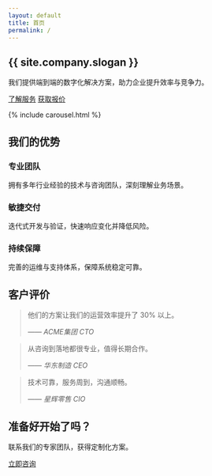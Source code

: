 ```yaml
---
layout: default
title: 首页
permalink: /
---
```


<section class="hero">
  <div class="hero-content">
    <h1>{{ site.company.slogan }}</h1>
    <p>我们提供端到端的数字化解决方案，助力企业提升效率与竞争力。</p>
    <div class="hero-actions">
      <a class="btn btn-primary" href="{{ '/services/' | relative_url }}">了解服务</a>
      <a class="btn" href="{{ '/contact/' | relative_url }}">获取报价</a>
    </div>
  </div>
</section>

{% include carousel.html %}

<section class="features">
  <h2 class="section-title">我们的优势</h2>
  <div class="grid-3">
    <div class="card">
      <h3>专业团队</h3>
      <p>拥有多年行业经验的技术与咨询团队，深刻理解业务场景。</p>
    </div>
    <div class="card">
      <h3>敏捷交付</h3>
      <p>迭代式开发与验证，快速响应变化并降低风险。</p>
    </div>
    <div class="card">
      <h3>持续保障</h3>
      <p>完善的运维与支持体系，保障系统稳定可靠。</p>
    </div>
  </div>
</section>

<section class="testimonials">
  <h2 class="section-title">客户评价</h2>
  <div class="grid-3">
    <blockquote class="quote">
      <p>他们的方案让我们的运营效率提升了 30% 以上。</p>
      <cite>—— ACME集团 CTO</cite>
    </blockquote>
    <blockquote class="quote">
      <p>从咨询到落地都很专业，值得长期合作。</p>
      <cite>—— 华东制造 CEO</cite>
    </blockquote>
    <blockquote class="quote">
      <p>技术可靠，服务周到，沟通顺畅。</p>
      <cite>—— 星辉零售 CIO</cite>
    </blockquote>
  </div>
</section>

<section class="cta">
  <h2>准备好开始了吗？</h2>
  <p>联系我们的专家团队，获得定制化方案。</p>
  <a class="btn btn-primary" href="{{ '/contact/' | relative_url }}">立即咨询</a>
</section>